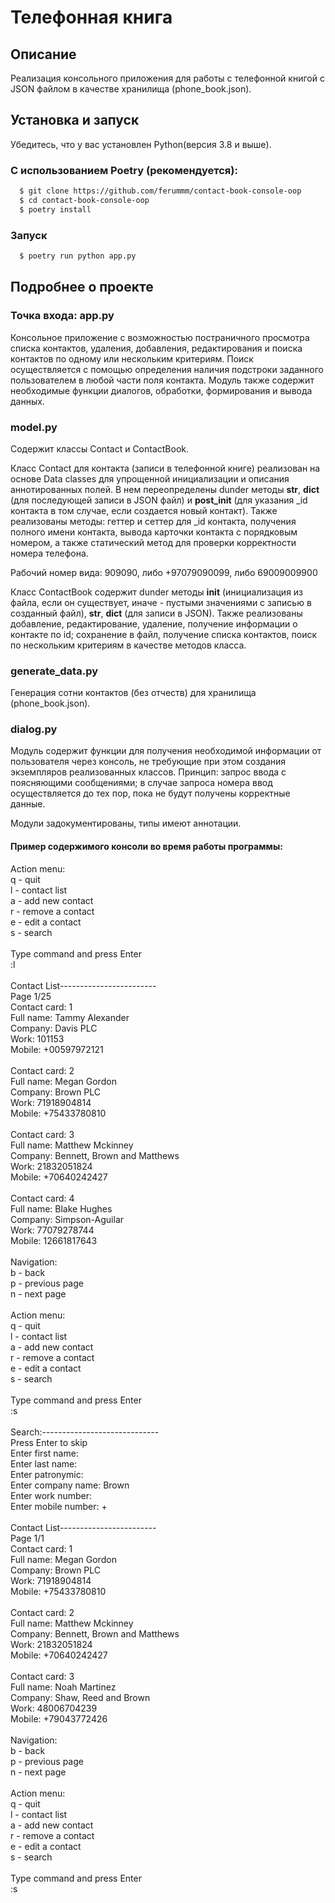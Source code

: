 # Телефонная книга

## Описание
Реализация консольного приложения для работы с телефонной книгой с JSON файлом в качестве хранилища (phone_book.json).

## Установка и запуск
Убедитесь, что у вас установлен Python(версия 3.8 и выше).

### С использованием Poetry (рекомендуется): 
```bash
  $ git clone https://github.com/ferummm/contact-book-console-oop
  $ cd contact-book-console-oop
  $ poetry install
```

### Запуск
```bash
  $ poetry run python app.py
```

## Подробнее о проекте

### Точка входа: app.py
Консольное приложение с возможностью постраничного просмотра списка контактов, удаления, добавления, редактирования и поиска контактов по одному или нескольким критериям. Поиск осуществляется с помощью определения наличия подстроки заданного пользователем в любой части поля контакта. Модуль также содержит необходимые функции диалогов, обработки, формирования и вывода данных.

### model.py
Содержит классы Contact и ContactBook.

Класс Contact для контакта (записи в телефонной книге) реализован на основе Data classes для упрощенной инициализации и описания аннотированных полей. В нем переопределены dunder методы __str__, __dict__ (для последующей записи в JSON файл) и __post_init__ (для указания _id контакта в том случае, если создается новый контакт). 
Также реализованы методы: геттер и сеттер для _id контакта, получения полного имени контакта, вывода карточки контакта с порядковым номером, а также статический метод для проверки корректности номера телефона.

Рабочий номер вида: 909090, либо +97079090099, либо 69009009900

Класс ContactBook содержит dunder методы __init__ (инициализация из файла, если он существует, иначе - пустыми значениями с записью в созданный файл), __str__, __dict__ (для записи в JSON). Также реализованы добавление, редактирование, удаление, получение информации о контакте по id; сохранение в файл, получение списка контактов, поиск по нескольким критериям в качестве методов класса.

### generate_data.py
Генерация сотни контактов (без отчеств) для хранилища (phone_book.json).

### dialog.py
Модуль содержит функции для получения необходимой информации от пользователя через консоль, не требующие при этом создания экземпляров реализованных классов. Принцип: запрос ввода с поясняющими сообщениями; в случае запроса номера ввод осуществляется до тех пор, пока не будут получены корректные данные.

Модули задокументированы, типы имеют аннотации. 

#### Пример содержимого консоли во время работы программы:

Action menu: \
q - quit \
l - contact list \
a - add new contact \
r - remove a contact \
e - edit a contact \
s - search \
\
Type command and press Enter \
:l \
\
Contact List------------------------ \
Page 1/25 \
Contact card: 1 \
Full name: Tammy Alexander \
Company: Davis PLC \
Work: 101153 \
Mobile: +00597972121 \
\
Contact card: 2 \
Full name: Megan Gordon \
Company: Brown PLC \
Work: 71918904814 \
Mobile: +75433780810 \
\
Contact card: 3 \
Full name: Matthew Mckinney \
Company: Bennett, Brown and Matthews \
Work: 21832051824 \
Mobile: +70640242427 \
\
Contact card: 4 \
Full name: Blake Hughes \
Company: Simpson-Aguilar\
Work: 77079278744 \
Mobile: 12661817643 \
\
Navigation: \
b - back \
p - previous page \
n - next page \
\
Action menu: \
q - quit \
l - contact list \
a - add new contact \
r - remove a contact \
e - edit a contact \
s - search \
\
Type command and press Enter \
:s \
\
Search:----------------------------- \
Press Enter to skip\
Enter first name: \
Enter last name: \
Enter patronymic: \
Enter company name: Brown  \
Enter work number: \
Enter mobile number: + \
\
Contact List------------------------ \
Page 1/1\
Contact card: 1 \
Full name: Megan Gordon \
Company: Brown PLC \
Work: 71918904814 \
Mobile: +75433780810 \
\
Contact card: 2 \
Full name: Matthew Mckinney \
Company: Bennett, Brown and Matthews \
Work: 21832051824 \
Mobile: +70640242427 \
\
Contact card: 3 \
Full name: Noah Martinez \
Company: Shaw, Reed and Brown \
Work: 48006704239 \
Mobile: +79043772426 \
\
Navigation: \
b - back \
p - previous page \
n - next page \
\
Action menu: \
q - quit \
l - contact list \
a - add new contact \
r - remove a contact \
e - edit a contact \
s - search \
\
Type command and press Enter \
:s
